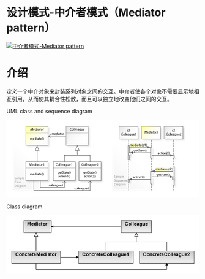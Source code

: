 
# 设计模式-中介者模式（Mediator pattern）

[![中介者模式-Mediator pattern](https://en.wikipedia.org/wiki/Mediator_pattern)]()

# 介绍
定义一个中介对象来封装系列对象之间的交互。中介者使各个对象不需要显示地相互引用，从而使其耦合性松散，而且可以独立地改变他们之间的交互。

UML class and sequence diagram

![UML class and sequence diagram](./doc/Mediator_UML.jpg)


Class diagram

![Class diagram](./doc/Mediator_Class_diagram.png)



